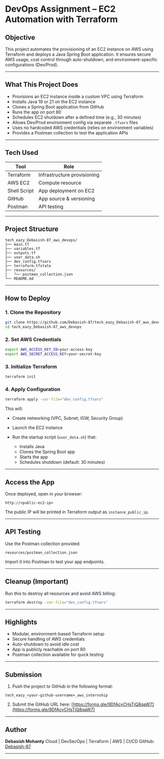 # DevOps Assignment – EC2 Automation with Terraform

## Objective

This project automates the provisioning of an EC2 instance on AWS using Terraform and deploys a Java Spring Boot application. It ensures secure AWS usage, cost control through auto-shutdown, and environment-specific configurations (Dev/Prod).

---

## What This Project Does

* Provisions an EC2 instance inside a custom VPC using Terraform
* Installs Java 19 or 21 on the EC2 instance
* Clones a Spring Boot application from GitHub
* Runs the app on port 80
* Schedules EC2 shutdown after a defined time (e.g., 30 minutes)
* Allows Dev/Prod environment config via separate `.tfvars` files
* Uses no hardcoded AWS credentials (relies on environment variables)
* Provides a Postman collection to test the application APIs

---

## Tech Used

| Tool         | Role                        |
| ------------ | --------------------------- |
| Terraform    | Infrastructure provisioning |
| AWS EC2      | Compute resource            |
| Shell Script | App deployment on EC2       |
| GitHub       | App source & versioning     |
| Postman      | API testing                 |

---

## Project Structure

```
tech_eazy_Debasish-87_aws_devops/
├── main.tf
├── variables.tf
├── outputs.tf
├── user_data.sh
├── dev_config.tfvars
├── terraform.tfstate
├── resources/
│   └── postman_collection.json
└── README.md
```

---

## How to Deploy

### 1. Clone the Repository

```bash
git clone https://github.com/Debasish-87/tech_eazy_Debasish-87_aws_devops.git
cd tech_eazy_Debasish-87_aws_devops
```

### 2. Set AWS Credentials

```bash
export AWS_ACCESS_KEY_ID=your-access-key
export AWS_SECRET_ACCESS_KEY=your-secret-key
```

### 3. Initialize Terraform

```bash
terraform init
```

### 4. Apply Configuration

```bash
terraform apply -var-file="dev_config.tfvars"
```

This will:

* Create networking (VPC, Subnet, IGW, Security Group)
* Launch the EC2 instance
* Run the startup script (`user_data.sh`) that:

  * Installs Java
  * Clones the Spring Boot app
  * Starts the app
  * Schedules shutdown (default: 30 minutes)

---

## Access the App

Once deployed, open in your browser:

```
http://<public-ec2-ip>
```

The public IP will be printed in Terraform output as `instance_public_ip`.

---

## API Testing

Use the Postman collection provided:

```
resources/postman_collection.json
```

Import it into Postman to test your app endpoints.

---

## Cleanup (Important)

Run this to destroy all resources and avoid AWS billing:

```bash
terraform destroy -var-file="dev_config.tfvars"
```

---

## Highlights

* Modular, environment-based Terraform setup
* Secure handling of AWS credentials
* Auto-shutdown to avoid idle cost
* App is publicly reachable on port 80
* Postman collection available for quick testing

---

## Submission

1. Push the project to GitHub in the following format:

```
tech_eazy_<your-github-username>_aws_internship
```

2. Submit the GitHub URL here:
    [https://forms.gle/9DfAcyCHsTiQ8qaW7](https://forms.gle/9DfAcyCHsTiQ8qaW7)

---

## Author

**Debasish Mohanty**
Cloud | DevSecOps | Terraform | AWS | CI/CD
GitHub: [Debasish-87](https://github.com/Debasish-87)

---
